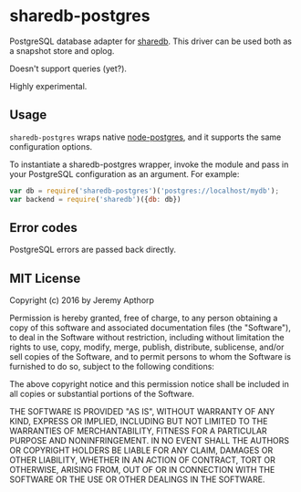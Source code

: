 # sharedb-postgres

PostgreSQL database adapter for [sharedb](https://github.com/share/sharedb). This
driver can be used both as a snapshot store and oplog.

Doesn't support queries (yet?).

Highly experimental.


## Usage

`sharedb-postgres` wraps native [node-postgres](https://github.com/brianc/node-postgres), and it supports the same configuration options.

To instantiate a sharedb-postgres wrapper, invoke the module and pass in your
PostgreSQL configuration as an argument. For example:

```js
var db = require('sharedb-postgres')('postgres://localhost/mydb');
var backend = require('sharedb')({db: db})
```

## Error codes

PostgreSQL errors are passed back directly.

## MIT License

Copyright (c) 2016 by Jeremy Apthorp

Permission is hereby granted, free of charge, to any person obtaining a copy
of this software and associated documentation files (the "Software"), to deal
in the Software without restriction, including without limitation the rights
to use, copy, modify, merge, publish, distribute, sublicense, and/or sell
copies of the Software, and to permit persons to whom the Software is
furnished to do so, subject to the following conditions:

The above copyright notice and this permission notice shall be included in
all copies or substantial portions of the Software.

THE SOFTWARE IS PROVIDED "AS IS", WITHOUT WARRANTY OF ANY KIND, EXPRESS OR
IMPLIED, INCLUDING BUT NOT LIMITED TO THE WARRANTIES OF MERCHANTABILITY,
FITNESS FOR A PARTICULAR PURPOSE AND NONINFRINGEMENT. IN NO EVENT SHALL THE
AUTHORS OR COPYRIGHT HOLDERS BE LIABLE FOR ANY CLAIM, DAMAGES OR OTHER
LIABILITY, WHETHER IN AN ACTION OF CONTRACT, TORT OR OTHERWISE, ARISING FROM,
OUT OF OR IN CONNECTION WITH THE SOFTWARE OR THE USE OR OTHER DEALINGS IN
THE SOFTWARE.

